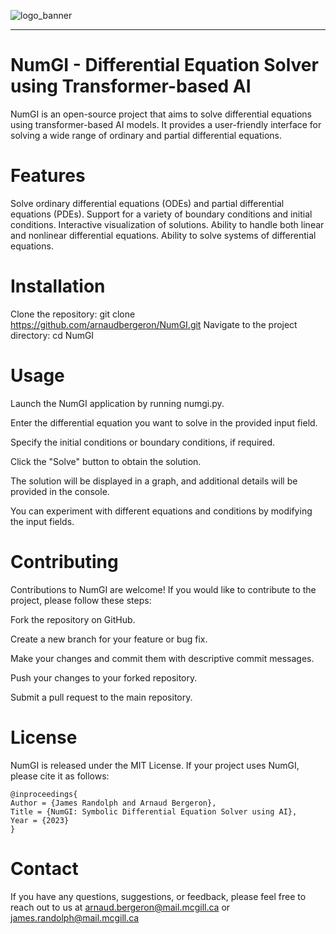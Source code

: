 ![logo_banner](https://github.com/arnaudbergeron/NumGI/assets/58529583/5c9582ca-333e-4476-96a5-bace02736606)

-----------------
# NumGI - Differential Equation Solver using Transformer-based AI
NumGI is an open-source project that aims to solve differential equations using transformer-based AI models. It provides a user-friendly interface for solving a wide range of ordinary and partial differential equations.

# Features
Solve ordinary differential equations (ODEs) and partial differential equations (PDEs).
Support for a variety of boundary conditions and initial conditions.
Interactive visualization of solutions.
Ability to handle both linear and nonlinear differential equations.
Ability to solve systems of differential equations.

# Installation
Clone the repository:
git clone https://github.com/arnaudbergeron/NumGI.git
Navigate to the project directory:
cd NumGI

# Usage
Launch the NumGI application by running numgi.py.

Enter the differential equation you want to solve in the provided input field.

Specify the initial conditions or boundary conditions, if required.

Click the "Solve" button to obtain the solution.

The solution will be displayed in a graph, and additional details will be provided in the console.

You can experiment with different equations and conditions by modifying the input fields.

# Contributing
Contributions to NumGI are welcome! If you would like to contribute to the project, please follow these steps:

Fork the repository on GitHub.

Create a new branch for your feature or bug fix.

Make your changes and commit them with descriptive commit messages.

Push your changes to your forked repository.

Submit a pull request to the main repository.

# License
NumGI is released under the MIT License.
If your project uses NumGI, please cite it as follows:
```
@inproceedings{
Author = {James Randolph and Arnaud Bergeron},
Title = {NumGI: Symbolic Differential Equation Solver using AI},
Year = {2023}
}
```

# Contact
If you have any questions, suggestions, or feedback, please feel free to reach out to us at arnaud.bergeron@mail.mcgill.ca or james.randolph@mail.mcgill.ca
